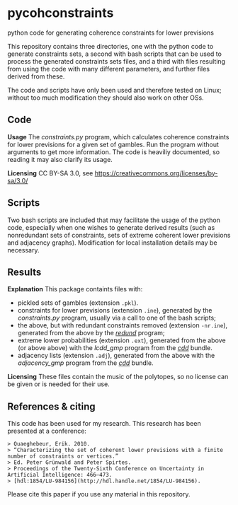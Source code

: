 pycohconstraints
================

python code for generating coherence constraints for lower previsions

This repository contains three directories, one with the python code to generate constraints sets, a second with bash scripts that can be used to process the generated constraints sets files, and a third with files resulting from using the code with many different parameters, and further files derived from these.

The code and scripts have only been used and therefore tested on Linux; without too much modification they should also work on other OSs.


Code
----
**Usage** The *constraints.py* program, which calculates coherence constraints for lower previsions for a given set of gambles.
Run the program without arguments to get more information.
The code is heaviliy documented, so reading it may also clarify its usage.

**Licensing** CC BY-SA 3.0, see https://creativecommons.org/licenses/by-sa/3.0/


Scripts
-------
Two bash scripts are included that may facilitate the usage of the python code, especially when one wishes to generate derived results (such as nonredundant sets of constraints, sets of extreme coherent lower previsions and adjacency graphs).
Modification for local installation details may be necessary.


Results
-------
**Explanation** This package containts files with:
  - pickled sets of gambles (extension `.pkl`).
  - constraints for lower previsions (extension `.ine`), generated by the *constraints.py* program, usually via a call to one of the bash scripts;
  - the above, but with redundant constraints removed (extension `-nr.ine`), generated from the above by the [*redund*][lrs] program;
  - extreme lower probabilities (extension `.ext`), generated from the above (or above above) with the *lcdd_gmp* program from the [*cdd*][cdd] bundle.
  - adjacency lists (extension `.adj`), generated from the above with the *adjacency_gmp* program from the [*cdd*][cdd]  bundle.

**Licensing** These files contain the music of the polytopes, so no license can be given or is needed for their use.

[lrs]: http://cgm.cs.mcgill.ca/~avis/C/lrs.html
[cdd]: http://www.inf.ethz.ch/personal/fukudak/cdd_home/


References & citing
-------------------
This code has been used for my research.
This research has been presented at a conference:

    > Quaeghebeur, Erik. 2010.
    > “Characterizing the set of coherent lower previsions with a finite number of constraints or vertices.”
    > Ed. Peter Grünwald and Peter Spirtes.
    > Proceedings of the Twenty-Sixth Conference on Uncertainty in Artificial Intelligence: 466–473.
    > [hdl:1854/LU-984156](http://hdl.handle.net/1854/LU-984156).

Please cite this paper if you use any material in this repository.